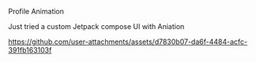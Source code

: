 Profile Animation

Just tried a custom Jetpack compose UI with Aniation

https://github.com/user-attachments/assets/d7830b07-da6f-4484-acfc-391fb163103f

